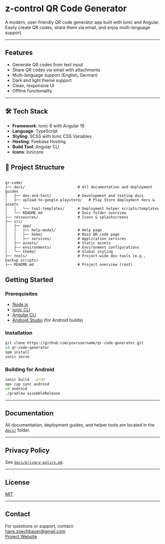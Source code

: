 # z-control QR Code Generator

A modern, user-friendly QR code generator app built with Ionic and Angular.  
Easily create QR codes, share them via email, and enjoy multi-language support.

---

## Features

- Generate QR codes from text input
- Share QR codes via email with attachments
- Multi-language support (English, German)
- Dark and light theme support
- Clean, responsive UI
- Offline functionality

---

## 🛠️ Tech Stack

- **Framework**: Ionic 8 with Angular 18
- **Language**: TypeScript
- **Styling**: SCSS with Ionic CSS Variables
- **Hosting**: Firebase Hosting
- **Build Tool**: Angular CLI
- **Icons**: Ionicons

## 📁 Project Structure

```

qr-code/
├── docs/                        # All documentation and deployment guides
│   ├── dev-and-test/            # Development and testing docs
│   ├── upload-to-google-playstore/   # Play Store deployment docs & assets
│   │   └── tool-templates/      # Deployment helper scripts/templates
│   └── README.md                # Docs folder overview
├── ressources/                  # Icons & splashscreens
├── src/
│   ├── app/
│   │   ├── help-modal/          # Help page
│   │   ├── home/                # Main QR code page
│   │   ├── services/            # Application services
│   ├── assets/                  # Static assets
│   ├── environments/            # Environment configurations
│   └── theme/                   # Global styling
├── tools/                       # Project-wide dev tools (e.g., backup scripts)
├── README.md                    # Project overview (root)

```

## Getting Started

### Prerequisites

- [Node.js](https://nodejs.org/)
- [Ionic CLI](https://ionicframework.com/docs/cli)
- [Angular CLI](https://angular.io/cli)
- [Android Studio](https://developer.android.com/studio) (for Android builds)

### Installation

```bash
git clone https://github.com/yourusername/qr-code-generator.git
cd qr-code-generator
npm install
ionic serve
```

### Building for Android

```bash
ionic build --prod
npx cap sync android
cd android
./gradlew assembleRelease
```

---

## Documentation

All documentation, deployment guides, and helper tools are located in the [`docs/`](docs/) folder.

---

## Privacy Policy

See [`docs/privacy-policy.md`](docs/privacy-policy.md).

---

## License

[MIT](LICENSE)

---

## Contact

For questions or support, contact:  
[hans.zoechbauer@gmail.com](mailto:hans.zoechbauer@gmail.com)  
[Project Website](https://z-control-4070.web.app/home)